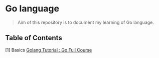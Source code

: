 # Go language

> Aim of this repository is to document my learning of Go language.

## Table of Contents

[1] Basics
[Golang Tutorial : Go Full Course](https://www.youtube.com/watch?v=YzLrWHZa-Kc)
